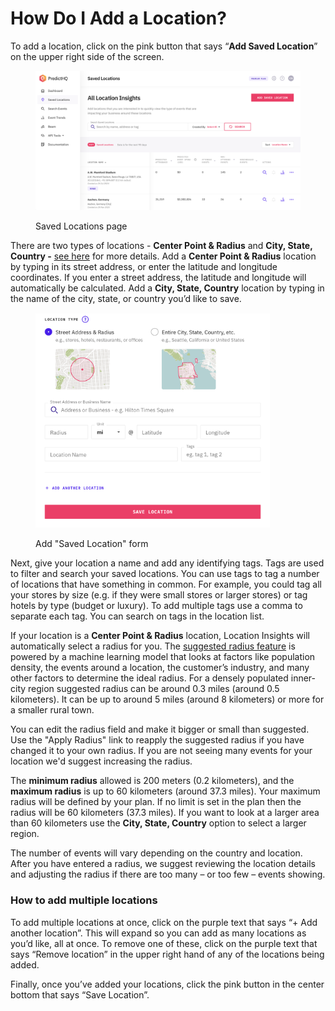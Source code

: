 # How Do I Add a Location?

To add a location, click on the pink button that says “**Add Saved Location**” on the upper right side of the screen.

<figure><img src="../../.gitbook/assets/image (71).png" alt=""><figcaption><p>Saved Locations page</p></figcaption></figure>

There are two types of locations - **Center Point & Radius** and **City, State, Country -** [see here](what-is-the-difference-between-center-point-and-radius-and-city-state-country.md) for more details. Add a **Center Point & Radius** location by typing in its street address, or enter the latitude and longitude coordinates. If you enter a street address, the latitude and longitude will automatically be calculated. Add a **City, State, Country** location by typing in the name of the city, state, or country you’d like to save.&#x20;

<figure><img src="../../.gitbook/assets/image (72).png" alt="" width="375"><figcaption><p>Add "Saved Location" form</p></figcaption></figure>

Next, give your location a name and add any identifying tags. Tags are used to filter and search your saved locations. You can use tags to tag a number of locations that have something in common. For example, you could tag all your stores by size (e.g. if they were small stores or larger stores) or tag hotels by type (budget or luxury). To add multiple tags use a comma to separate each tag. You can search on tags in the location list.

If your location is a **Center Point & Radius** location, Location Insights will automatically select a radius for you. The [suggested radius feature](https://www.predicthq.com/tools/suggested-radius) is powered by a machine learning model that looks at factors like population density, the events around a location, the customer’s industry, and many other factors to determine the ideal radius. For a densely populated inner-city region suggested radius can be around 0.3 miles (around 0.5 kilometers). It can be up to around 5 miles (around 8 kilometers) or more for a smaller rural town.

You can edit the radius field and make it bigger or small than suggested. Use the "Apply Radius" link to reapply the suggested radius if you have changed it to your own radius. If you are not seeing many events for your location we'd suggest increasing the radius.

The **minimum radius** allowed is 200 meters (0.2 kilometers), and the **maximum radius** is up to 60 kilometers (around 37.3 miles). Your maximum radius will be defined by your plan. If no limit is set in the plan then the radius will be 60 kilometers (37.3 miles). If you want to look at a larger area than 60 kilometers use the **City, State, Country** option to select a larger region.

The number of events will vary depending on the country and location. After you have entered a radius, we suggest reviewing the location details and adjusting the radius if there are too many – or too few – events showing.

### How to add multiple locations <a href="#how-to-add-multiple-locations" id="how-to-add-multiple-locations"></a>

To add multiple locations at once, click on the purple text that says “+ Add another location”. This will expand so you can add as many locations as you’d like, all at once. To remove one of these, click on the purple text that says “Remove location” in the upper right hand of any of the locations being added.

Finally, once you’ve added your locations, click the pink button in the center bottom that says “Save Location”.
